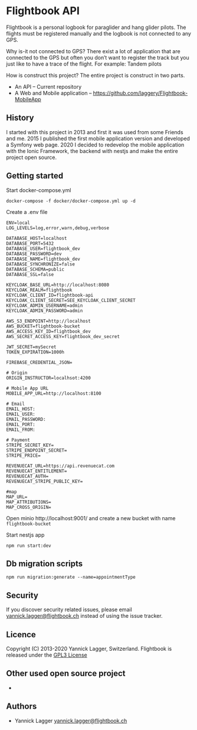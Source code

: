 # Flightbook API
Flightbook is a personal logbook for paraglider and hang glider pilots. The flights must be registered manually and the logbook is not connected to any GPS.

Why is-it not connected to GPS?
There exist a lot of application that are connected to the GPS but often you don’t want to register the track but you just like to have a trace of the flight. For example: Tandem pilots

How is construct this project?
The entire project is construct in two parts.
- An API – Current repository
- A Web and Mobile application – https://github.com/laggery/Flightbook-MobileApp

## History
I started with this project in 2013 and first it was used from some Friends and me. 2015 I published the first mobile application version and developed a Symfony web page. 2020 I decided to redevelop the mobile application with the Ionic Framework, the backend with nestjs and make the entire project open source.

## Getting started

Start docker-compose.yml
```
docker-compose -f docker/docker-compose.yml up -d
```

Create a .env file
```
ENV=local
LOG_LEVELS=log,error,warn,debug,verbose

DATABASE_HOST=localhost
DATABASE_PORT=5432
DATABASE_USER=flightbook_dev
DATABASE_PASSWORD=dev
DATABASE_NAME=flightbook_dev
DATABASE_SYNCHRONIZE=false
DATABASE_SCHEMA=public
DATABASE_SSL=false

KEYCLOAK_BASE_URL=http://localhost:8080
KEYCLOAK_REALM=flightbook
KEYCLOAK_CLIENT_ID=flightbook-api
KEYCLOAK_CLIENT_SECRET=SEE_KEYCLOAK_CLIENT_SECRET
KEYCLOAK_ADMIN_USERNAME=admin
KEYCLOAK_ADMIN_PASSWORD=admin

AWS_S3_ENDPOINT=http://localhost
AWS_BUCKET=flightbook-bucket
AWS_ACCESS_KEY_ID=flightbook_dev
AWS_SECRET_ACCESS_KEY=flightbook_dev_secret

JWT_SECRET=mySecret
TOKEN_EXPIRATION=1000h

FIREBASE_CREDENTIAL_JSON=

# Origin
ORIGIN_INSTRUCTOR=localhsot:4200

# Mobile App URL
MOBILE_APP_URL=http://localhost:8100

# Email
EMAIL_HOST:
EMAIL_USER:
EMAIL_PASSWORD:
EMAIL_PORT:
EMAIL_FROM:

# Payment
STRIPE_SECRET_KEY=
STRIPE_ENDPOINT_SECRET=
STRIPE_PRICE=

REVENUECAT_URL=https://api.revenuecat.com
REVENUECAT_ENTITLEMENT=
REVENUECAT_AUTH=
REVENUECAT_STRIPE_PUBLIC_KEY=

#map
MAP_URL=
MAP_ATTRIBUTIONS=
MAP_CROSS_ORIGIN=
```

Open minio http://localhost:9001/ and create a new bucket with name `flightbook-bucket`

Start nestjs app
```
npm run start:dev
```

## Db migration scripts
```
npm run migration:generate --name=appointmentType
```

## Security
If you discover security related issues, please email yannick.lagger@flightbook.ch instead of using the issue tracker.

## Licence
Copyright (C) 2013-2020 Yannick Lagger, Switzerland.
Flightbook is released under the [GPL3 License](https://opensource.org/licenses/GPL-3.0)

## Other used open source project
- 

## Authors
- Yannick Lagger yannick.lagger@flightbook.ch